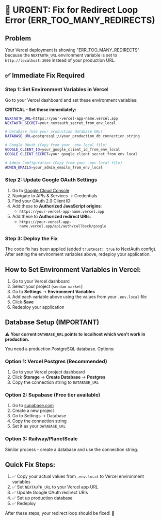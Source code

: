 # 🚨 URGENT: Fix for Redirect Loop Error (ERR_TOO_MANY_REDIRECTS)

## Problem
Your Vercel deployment is showing "ERR_TOO_MANY_REDIRECTS" because the `NEXTAUTH_URL` environment variable is set to `http://localhost:3000` instead of your production URL.

## ✅ Immediate Fix Required

### Step 1: Set Environment Variables in Vercel

Go to your Vercel dashboard and set these environment variables:

**CRITICAL - Set these immediately:**
```bash
NEXTAUTH_URL=https://your-vercel-app-name.vercel.app
NEXTAUTH_SECRET=your_nextauth_secret_from_env_local

# Database (Use your production database URL)
DATABASE_URL=postgresql://your_production_db_connection_string

# Google OAuth (Copy from your .env.local file)
GOOGLE_CLIENT_ID=your_google_client_id_from_env_local
GOOGLE_CLIENT_SECRET=your_google_client_secret_from_env_local

# Admin Configuration (Copy from your .env.local file)
ADMIN_EMAILS=your_admin_emails_from_env_local
```

### Step 2: Update Google OAuth Settings

1. Go to [Google Cloud Console](https://console.cloud.google.com/)
2. Navigate to APIs & Services → Credentials
3. Find your OAuth 2.0 Client ID
4. Add these to **Authorized JavaScript origins**:
   - `https://your-vercel-app-name.vercel.app`
5. Add these to **Authorized redirect URIs**:
   - `https://your-vercel-app-name.vercel.app/api/auth/callback/google`

### Step 3: Deploy the Fix

The code fix has been applied (added `trustHost: true` to NextAuth config). After setting the environment variables above, redeploy your application.

## How to Set Environment Variables in Vercel:

1. Go to your Vercel dashboard
2. Select your project (`sendam-market`)
3. Go to **Settings** → **Environment Variables**
4. Add each variable above using the values from your `.env.local` file
5. Click **Save**
6. Redeploy your application

## Database Setup (IMPORTANT)

⚠️ **Your current `DATABASE_URL` points to localhost which won't work in production.**

You need a production PostgreSQL database. Options:

### Option 1: Vercel Postgres (Recommended)
1. Go to your Vercel project dashboard
2. Click **Storage** → **Create Database** → **Postgres**
3. Copy the connection string to `DATABASE_URL`

### Option 2: Supabase (Free tier available)
1. Go to [supabase.com](https://supabase.com)
2. Create a new project
3. Go to Settings → Database
4. Copy the connection string
5. Set it as your `DATABASE_URL`

### Option 3: Railway/PlanetScale
Similar process - create a database and use the connection string.

## Quick Fix Steps:
1. ✅ Copy your actual values from `.env.local` to Vercel environment variables
2. ✅ Set `NEXTAUTH_URL` to your Vercel app URL
3. ✅ Update Google OAuth redirect URIs
4. ✅ Set up production database
5. ✅ Redeploy

After these steps, your redirect loop should be fixed! 🚀
